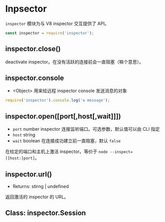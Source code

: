 # Inpsector

`inspector` 模块为与 V8 inspector 交互提供了 API。    

```js
const inspector = require('inspector');
```    

## inspector.close()

deactivate inspector。在没有活跃的连接前会一直阻塞（嘛个意思）。    

## inspector.console

+ &lt;Object&gt; 用来给远程 inspector console 发送消息的对象

```js
require('inspector').console.log('a message');
```    

## inspector.open(\[port\[,host\[,wait\]\]\])

+ `port` number inspector 连接监听端口。可选参数，默认值可以由 CLI 指定
+ `host` string
+ `wait` boolean 在连接成功建立前一直阻塞，默认 `false`    

在给定的端口和主机上激活 inspector。等价于 `node --inspect=[[host:]port]`。    

## inspector.url()

+ Returns: stirng | undefined    

返回激活的 inspector 的 URL。   

## Class: inspector.Session

